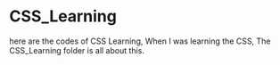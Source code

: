 # CSS_Learning
here are the codes of CSS Learning, When I was learning the CSS, The CSS_Learning folder is all about this. 